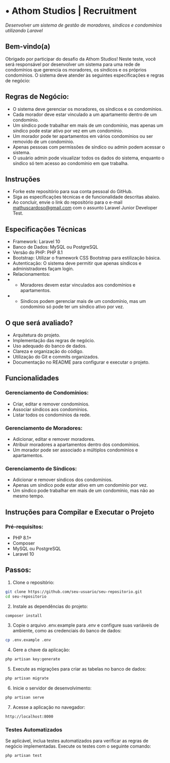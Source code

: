 # • Athom Studios | Recruitment

_Desenvolver um sistema de gestão de moradores, síndicos e condomínios utilizando Laravel_

## Bem-vindo(a)

Obrigado por participar do desafio da Athom Studios! Neste teste, você será responsável por desenvolver um sistema para uma rede de condomínios que gerencia os moradores, os síndicos e os próprios condomínios. O sistema deve atender às seguintes especificações e regras de negócio:

## Regras de Negócio:

- O sistema deve gerenciar os moradores, os síndicos e os condomínios.
- Cada morador deve estar vinculado a um apartamento dentro de um condomínio.
- Um síndico pode trabalhar em mais de um condomínio, mas apenas um síndico pode estar ativo por vez em um condomínio.
- Um morador pode ter apartamentos em vários condomínios ou ser removido de um condomínio.
- Apenas pessoas com permissões de síndico ou admin podem acessar o sistema.
- O usuário admin pode visualizar todos os dados do sistema, enquanto o síndico só tem acesso ao condomínio em que trabalha.

## Instruções

- Forke este repositório para sua conta pessoal do GitHub.
- Siga as especificações técnicas e de funcionalidade descritas abaixo.
- Ao concluir, envie o link do repositório para o e-mail mathuscardoso@gmail.com com o assunto Laravel Junior Developer Test.

## Especificações Técnicas

- Framework: Laravel 10
- Banco de Dados: MySQL ou PostgreSQL
- Versão do PHP: PHP 8.1
- Bootstrap: Utilizar o framework CSS Bootstrap para estilização básica.
- Autenticação: O sistema deve permitir que apenas síndicos e administradores façam login.
- Relacionamentos:
- - Moradores devem estar vinculados aos condomínios e apartamentos.
- - Síndicos podem gerenciar mais de um condomínio, mas um condomínio só pode ter um síndico ativo por vez.

## O que será avaliado?

- Arquitetura do projeto.
- Implementação das regras de negócio.
- Uso adequado do banco de dados.
- Clareza e organização do código.
- Utilização do Git e commits organizados.
- Documentação no README para configurar e executar o projeto.

## Funcionalidades

### Gerenciamento de Condomínios:

- Criar, editar e remover condomínios.
- Associar síndicos aos condomínios.
- Listar todos os condomínios da rede.

### Gerenciamento de Moradores:

- Adicionar, editar e remover moradores.
- Atribuir moradores a apartamentos dentro dos condomínios.
- Um morador pode ser associado a múltiplos condomínios e apartamentos.

### Gerenciamento de Síndicos:

- Adicionar e remover síndicos dos condomínios.
- Apenas um síndico pode estar ativo em um condomínio por vez.
- Um síndico pode trabalhar em mais de um condomínio, mas não ao mesmo tempo.

## Instruções para Compilar e Executar o Projeto

### Pré-requisitos:

- PHP 8.1+
- Composer
- MySQL ou PostgreSQL
- Laravel 10

## Passos:

1. Clone o repositório:

``` bash
git clone https://github.com/seu-usuario/seu-repositorio.git
cd seu-repositorio
```

2. Instale as dependências do projeto:

``` bash
composer install
```

3. Copie o arquivo .env.example para .env e configure suas variáveis de ambiente, como as credenciais do banco de dados:

``` bash
cp .env.example .env
```

4. Gere a chave da aplicação:

``` bash
php artisan key:generate
```

5. Execute as migrações para criar as tabelas no banco de dados:

``` bash
php artisan migrate
```

6. Inicie o servidor de desenvolvimento:

``` bash
php artisan serve
```

7. Acesse a aplicação no navegador:

``` bash
http://localhost:8000
```

### Testes Automatizados

Se aplicável, inclua testes automatizados para verificar as regras de negócio implementadas. Execute os testes com o seguinte comando:

``` bash
php artisan test
```
